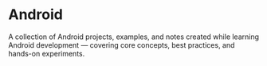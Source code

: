 # Android
A collection of Android projects, examples, and notes created while learning Android development — covering core concepts, best practices, and hands-on experiments.

